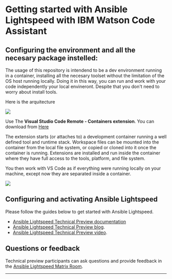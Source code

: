 # Getting started with Ansible Lightspeed with IBM Watson Code Assistant

## Configuring the environment and all the necesary package instelled:

The usage of this repository is intendend to be a dev environment running in a container, installing all the necesary toolset without the limitation of the OS host running locally. 
Doing it in this way, you can run and work with your code independently your local envineront. Despite that you don't need to worry about install tools.

Here is the arquitecture

<img src="./docs/img/architecture-containers.png">

Use The <b>Visual Studio Code Remote - Containers extension</b>. You can download from <a href="https://marketplace.visualstudio.com/items?itemName=ms-vscode-remote.remote-containers" >Here</a>

The extension starts (or attaches to) a development container running a well defined tool and runtime stack. Workspace files can be mounted into the container from the local file system, or copied or cloned into it once the container is running. Extensions are installed and run inside the container where they have full access to the tools, platform, and file system.

You then work with VS Code as if everything were running locally on your machine, except now they are separated inside a container.

<img src="./docs/img/remote-containers-readme.gif">

## Configuring and activating Ansible Lightspeed

Please follow the guides below to get started with Ansible Lightspeed.

- [Ansible Lightspeed Technical Preview documentation](https://docs.ai.ansible.redhat.com/vscode_guide/)
- [Ansible Lightspeed Technical Preview blog](https://www.ansible.com/blog/welcome-to-the-ansible-lightspeed-technical-preview).
- [Ansible Lightspeed Technical Preview video](https://youtu.be/yfXcGB7l0II).

## Questions or feedback

Technical preview participants can ask questions and provide feedback in the [Ansible Lightspeed Matrix Room](https://matrix.to/#/#lightspeed:ansible.com).

---
